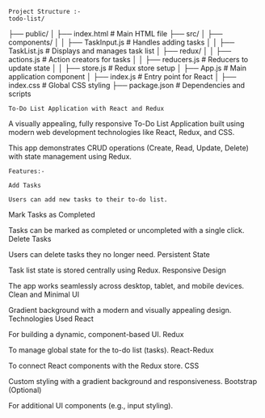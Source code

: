     Project Structure :-
    todo-list/
├── public/
│   ├── index.html       # Main HTML file
├── src/
│   ├── components/
│   │   ├── TaskInput.js  # Handles adding tasks
│   │   ├── TaskList.js   # Displays and manages task list
│   ├── redux/
│   │   ├── actions.js    # Action creators for tasks
│   │   ├── reducers.js   # Reducers to update state
│   │   ├── store.js      # Redux store setup
│   ├── App.js           # Main application component
│   ├── index.js         # Entry point for React
│   ├── index.css        # Global CSS styling
├── package.json         # Dependencies and scripts


    To-Do List Application with React and Redux
    
A visually appealing, fully responsive To-Do List Application built using modern web development technologies like React, Redux, and CSS.

This app demonstrates CRUD operations (Create, Read, Update, Delete) with state management using Redux.

    Features:-
    
    Add Tasks

    Users can add new tasks to their to-do list.

Mark Tasks as Completed

Tasks can be marked as completed or uncompleted with a single click.
Delete Tasks

Users can delete tasks they no longer need.
Persistent State

Task list state is stored centrally using Redux.
Responsive Design

The app works seamlessly across desktop, tablet, and mobile devices.
Clean and Minimal UI

Gradient background with a modern and visually appealing design.
Technologies Used
React

For building a dynamic, component-based UI.
Redux

To manage global state for the to-do list (tasks).
React-Redux

To connect React components with the Redux store.
CSS

Custom styling with a gradient background and responsiveness.
Bootstrap (Optional)

For additional UI components (e.g., input styling).
